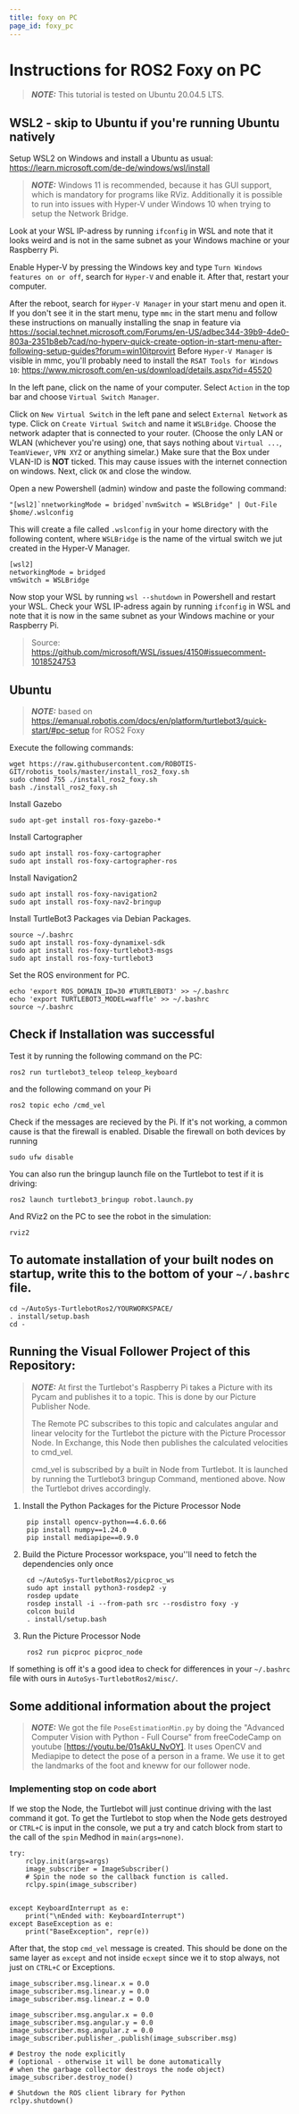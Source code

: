 ```yaml
---
title: foxy on PC
page_id: foxy_pc
---
```


# Instructions for ROS2 Foxy on PC

> **_NOTE:_**
> This tutorial is tested on Ubuntu 20.04.5 LTS. 

## WSL2 - skip to Ubuntu if you're running Ubuntu natively

Setup WSL2 on Windows and install a Ubuntu as usual: https://learn.microsoft.com/de-de/windows/wsl/install
> **_NOTE:_**
> Windows 11 is recommended, because it has GUI support, which is mandatory for programs like RViz. Additionally it is possible to run into issues with Hyper-V under Windows 10 when trying to setup the Network Bridge.

Look at your WSL IP-adress by running `ifconfig` in WSL and note that it looks weird and is not in the same subnet as your Windows machine or your Raspberry Pi. 

Enable Hyper-V by pressing the Windows key and type `Turn Windows features on or off`, search for `Hyper-V` and enable it. After that, restart your computer.

After the reboot, search for `Hyper-V Manager` in your start menu and open it. If you don't see it in the start menu, type `mmc` in the start menu and follow these instructions on manually installing the snap in feature via 
https://social.technet.microsoft.com/Forums/en-US/adbec344-39b9-4de0-803a-2351b8eb7cad/no-hyperv-quick-create-option-in-start-menu-after-following-setup-guides?forum=win10itprovirt
Before `Hyper-V Manager` is visible in mmc, you'll probably need to install the `RSAT Tools for Windows 10`: 
https://www.microsoft.com/en-us/download/details.aspx?id=45520

In the left pane, click on the name of your computer. Select `Action` in the top bar and choose `Virtual Switch Manager`. 

Click on `New Virtual Switch` in the left pane and select `External Network` as type. Click on `Create Virtual Switch` and name it `WSLBridge`. Choose the network adapter that is connected to your router. (Choose the only LAN or WLAN (whichever you're using) one, that says nothing about `Virtual ...`, `TeamViewer`, `VPN XYZ` or anything simelar.) Make sure that the Box under VLAN-ID is **NOT** ticked. This may cause issues with the internet connection on windows. Next, click `OK` and close the window.

Open a new Powershell (admin) window and paste the following command: 

    "[wsl2]`nnetworkingMode = bridged`nvmSwitch = WSLBridge" | Out-File $home/.wslconfig

This will create a file called `.wslconfig` in your home directory with the following content, where `WSLBridge` is the name of the virtual switch we jut created in the Hyper-V Manager.

    [wsl2]
    networkingMode = bridged
    vmSwitch = WSLBridge

Now stop your WSL by running `wsl --shutdown` in Powershell and restart your WSL. Check your WSL IP-adress again by running `ifconfig` in WSL and note that it is now in the same subnet as your Windows machine or your Raspberry Pi.

> Source: https://github.com/microsoft/WSL/issues/4150#issuecomment-1018524753
## Ubuntu

> **_NOTE:_**
> based on https://emanual.robotis.com/docs/en/platform/turtlebot3/quick-start/#pc-setup for ROS2 Foxy

Execute the following commands:
    
    wget https://raw.githubusercontent.com/ROBOTIS-GIT/robotis_tools/master/install_ros2_foxy.sh
    sudo chmod 755 ./install_ros2_foxy.sh
    bash ./install_ros2_foxy.sh

Install Gazebo

    sudo apt-get install ros-foxy-gazebo-*

Install Cartographer

    sudo apt install ros-foxy-cartographer
    sudo apt install ros-foxy-cartographer-ros

Install Navigation2

    sudo apt install ros-foxy-navigation2
    sudo apt install ros-foxy-nav2-bringup

Install TurtleBot3 Packages via Debian Packages.

    source ~/.bashrc
    sudo apt install ros-foxy-dynamixel-sdk
    sudo apt install ros-foxy-turtlebot3-msgs
    sudo apt install ros-foxy-turtlebot3

Set the ROS environment for PC.

    echo 'export ROS_DOMAIN_ID=30 #TURTLEBOT3' >> ~/.bashrc
    echo 'export TURTLEBOT3_MODEL=waffle' >> ~/.bashrc
    source ~/.bashrc

## Check if Installation was successful

Test it by running the following command on the PC:

    ros2 run turtlebot3_teleop teleop_keyboard

and the following command on your Pi

    ros2 topic echo /cmd_vel

Check if the messages are recieved by the Pi. If it's not working, a common cause is that the firewall is enabled. Disable the firewall on both devices by running

    sudo ufw disable

You can also run the bringup launch file on the Turtlebot to test if it is driving:

    ros2 launch turtlebot3_bringup robot.launch.py

And RViz2 on the PC to see the robot in the simulation:

    rviz2

## To automate installation of your built nodes on startup, write this to the bottom of your `~/.bashrc` file.

    cd ~/AutoSys-TurtlebotRos2/YOURWORKSPACE/
    . install/setup.bash
    cd -

## Running the Visual Follower Project of this Repository:

> **_NOTE:_**
> At first the Turtlebot's Raspberry Pi takes a Picture with its Pycam and publishes it to a topic. This is done by our Picture Publisher Node.
> 
> The Remote PC subscribes to this topic and calculates angular and linear velocity for the Turtlebot the picture with the Picture Processor Node. In Exchange, this Node then publishes the calculated velocities to cmd_vel.
>
> cmd_vel is subscribed by a built in Node from Turtlebot. It is launched by running the Turtlebot3 bringup Command, mentioned above. Now the Turtlebot drives accordingly.

1. Install the Python Packages for the Picture Processor Node

        pip install opencv-python==4.6.0.66
        pip install numpy==1.24.0
        pip install mediapipe==0.9.0

2. Build the Picture Processor workspace, you''ll need to fetch the dependencies only once
    
        cd ~/AutoSys-TurtlebotRos2/picproc_ws
        sudo apt install python3-rosdep2 -y
        rosdep update
        rosdep install -i --from-path src --rosdistro foxy -y
        colcon build
        . install/setup.bash

3. Run the Picture Processor Node
   
        ros2 run picproc picproc_node

If something is off it's a good idea to check for differences in your `~/.bashrc` file with ours in  `AutoSys-TurtlebotRos2/misc/`.

## Some additional information about the project
> **_NOTE:_**
> We got the file `PoseEstimationMin.py` by doing the "Advanced Computer Vision with Python - Full Course" from freeCodeCamp on youtube [https://youtu.be/01sAkU_NvOY]. It uses OpenCV and Mediapipe to detect the pose of a person in a frame. We use it to get the landmarks of the foot and kneww for our follower node.

### Implementing stop on code abort

If we stop the Node, the Turtlebot will just continue driving with the last command it got. To get the Turtlebot to stop when the Node gets destroyed or `CTRL+C` is input in the console, we put a try and catch block from start to the call of the `spin` Medhod in `main(args=none)`.
    
    try:
        rclpy.init(args=args)
        image_subscriber = ImageSubscriber()
        # Spin the node so the callback function is called.
        rclpy.spin(image_subscriber)
        

    except KeyboardInterrupt as e:
        print("\nEnded with: KeyboardInterrupt")
    except BaseException as e:
        print("BaseException", repr(e))
        
After that, the stop `cmd_vel` message is created. This should be done on the same layer as `except` and not inside `ecxept` since we it to stop always, not just on `CTRL+C` or Exceptions.

    image_subscriber.msg.linear.x = 0.0
    image_subscriber.msg.linear.y = 0.0
    image_subscriber.msg.linear.z = 0.0

    image_subscriber.msg.angular.x = 0.0
    image_subscriber.msg.angular.y = 0.0
    image_subscriber.msg.angular.z = 0.0
    image_subscriber.publisher_.publish(image_subscriber.msg)

    # Destroy the node explicitly
    # (optional - otherwise it will be done automatically
    # when the garbage collector destroys the node object)
    image_subscriber.destroy_node()
    
    # Shutdown the ROS client library for Python
    rclpy.shutdown()